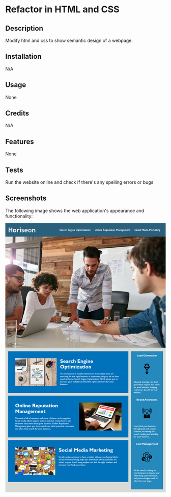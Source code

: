 # Refactor in HTML and CSS

## Description

Modify html and css to show semantic design of a webpage.

## Installation

N/A

## Usage

None

## Credits

N/A

## Features

None

## Tests

Run the website online and check if there's any spelling errors or bugs

## Screenshots

The following image shows the web application's appearance and functionality:

![The Horiseon webpage includes a navigation bar, a header image, and cards with text and images at the bottom of the page.](./Assets/01-html-css-git-homework-demo.png)

